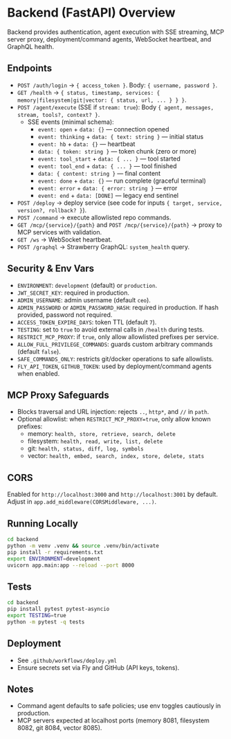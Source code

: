 # Backend (FastAPI) Overview

Backend provides authentication, agent execution with SSE streaming, MCP server proxy, deployment/command agents, WebSocket heartbeat, and GraphQL health.

## Endpoints

- `POST /auth/login` → `{ access_token }`. Body: `{ username, password }`.
- `GET /health` → `{ status, timestamp, services: { memory|filesystem|git|vector: { status, url, ... } } }`.
- `POST /agent/execute` (SSE if `stream: true`): Body `{ agent, messages, stream, tools?, context? }`.
  - SSE events (minimal schema):
    - `event: open` + `data: {}` — connection opened
    - `event: thinking` + `data: { text: string }` — initial status
    - `event: hb` + `data: {}` — heartbeat
    - `data: { token: string }` — token chunk (zero or more)
    - `event: tool_start` + `data: { ... }` — tool started
    - `event: tool_end` + `data: { ... }` — tool finished
    - `data: { content: string }` — final content
    - `event: done` + `data: {}` — run complete (graceful terminal)
    - `event: error` + `data: { error: string }` — error
    - `event: end` + `data: [DONE]` — legacy end sentinel
- `POST /deploy` → deploy service (see code for inputs `{ target, service, version?, rollback? }`).
- `POST /command` → execute allowlisted repo commands.
- `GET /mcp/{service}/{path}` and `POST /mcp/{service}/{path}` → proxy to MCP services with validation.
- `GET /ws` → WebSocket heartbeat.
- `POST /graphql` → Strawberry GraphQL: `system_health` query.

## Security & Env Vars

- `ENVIRONMENT`: `development` (default) or `production`.
- `JWT_SECRET_KEY`: required in production.
- `ADMIN_USERNAME`: admin username (default `ceo`).
- `ADMIN_PASSWORD` or `ADMIN_PASSWORD_HASH`: required in production. If hash provided, password not required.
- `ACCESS_TOKEN_EXPIRE_DAYS`: token TTL (default `7`).
- `TESTING`: set to `true` to avoid external calls in `/health` during tests.
- `RESTRICT_MCP_PROXY`: if `true`, only allow allowlisted prefixes per service.
- `ALLOW_FULL_PRIVILEGE_COMMANDS`: guards custom arbitrary commands (default `false`).
- `SAFE_COMMANDS_ONLY`: restricts git/docker operations to safe allowlists.
- `FLY_API_TOKEN`, `GITHUB_TOKEN`: used by deployment/command agents when enabled.

## MCP Proxy Safeguards

- Blocks traversal and URL injection: rejects `..`, `http*`, and `//` in `path`.
- Optional allowlist: when `RESTRICT_MCP_PROXY=true`, only allow known prefixes:
  - memory: `health, store, retrieve, search, delete`
  - filesystem: `health, read, write, list, delete`
  - git: `health, status, diff, log, symbols`
  - vector: `health, embed, search, index, store, delete, stats`

## CORS

Enabled for `http://localhost:3000` and `http://localhost:3001` by default. Adjust in `app.add_middleware(CORSMiddleware, ...)`.

## Running Locally

```bash
cd backend
python -m venv .venv && source .venv/bin/activate
pip install -r requirements.txt
export ENVIRONMENT=development
uvicorn app.main:app --reload --port 8000
```

## Tests

```bash
cd backend
pip install pytest pytest-asyncio
export TESTING=true
python -m pytest -q tests
```

## Deployment

- See `.github/workflows/deploy.yml`
- Ensure secrets set via Fly and GitHub (API keys, tokens).

## Notes

- Command agent defaults to safe policies; use env toggles cautiously in production.
- MCP servers expected at localhost ports (memory 8081, filesystem 8082, git 8084, vector 8085).
